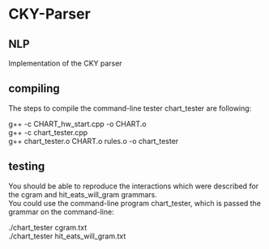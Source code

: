 # CKY-Parser

## NLP

Implementation of the CKY parser

## compiling

The steps to compile the command-line tester chart_tester are following:  
  
g++ -c CHART_hw_start.cpp -o CHART.o  
g++ -c chart_tester.cpp  
g++ chart_tester.o CHART.o rules.o -o chart_tester  
  
## testing

You should be able to reproduce the interactions which were described for the cgram and hit_eats_will_gram grammars.  
You could use the command-line program chart_tester, which is passed the grammar on the command-line:  
  
./chart_tester cgram.txt  
./chart_tester hit_eats_will_gram.txt  
　
